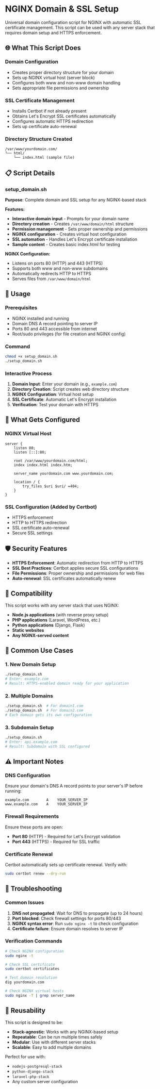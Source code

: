 # NGINX Domain & SSL Setup

Universal domain configuration script for NGINX with automatic SSL certificate management. This script can be used with any server stack that requires domain setup and HTTPS enforcement.

## 🌐 What This Script Does

### Domain Configuration
- Creates proper directory structure for your domain
- Sets up NGINX virtual host (server block)
- Configures both www and non-www domain handling
- Sets appropriate file permissions and ownership

### SSL Certificate Management
- Installs Certbot if not already present
- Obtains Let's Encrypt SSL certificates automatically
- Configures automatic HTTPS redirection
- Sets up certificate auto-renewal

### Directory Structure Created
```
/var/www/yourdomain.com/
└── html/
    └── index.html (sample file)
```

## 📋 Script Details

### setup_domain.sh
**Purpose**: Complete domain and SSL setup for any NGINX-based stack

**Features:**
- **Interactive domain input** - Prompts for your domain name
- **Directory creation** - Creates `/var/www/domain/html` structure
- **Permission management** - Sets proper ownership and permissions
- **NGINX configuration** - Creates virtual host configuration
- **SSL automation** - Handles Let's Encrypt certificate installation
- **Sample content** - Creates basic index.html for testing

**NGINX Configuration:**
- Listens on ports 80 (HTTP) and 443 (HTTPS)
- Supports both www and non-www subdomains
- Automatically redirects HTTP to HTTPS
- Serves files from `/var/www/domain/html`

## 🚀 Usage

### Prerequisites
- NGINX installed and running
- Domain DNS A record pointing to server IP
- Ports 80 and 443 accessible from internet
- Root/sudo privileges (for file creation and NGINX config)

### Command
```bash
chmod +x setup_domain.sh
./setup_domain.sh
```

### Interactive Process
1. **Domain Input**: Enter your domain (e.g., `example.com`)
2. **Directory Creation**: Script creates web directory structure
3. **NGINX Configuration**: Virtual host setup
4. **SSL Certificate**: Automatic Let's Encrypt installation
5. **Verification**: Test your domain with HTTPS

## 🔧 What Gets Configured

### NGINX Virtual Host
```nginx
server {
    listen 80;
    listen [::]:80;
    
    root /var/www/yourdomain.com/html;
    index index.html index.htm;
    
    server_name yourdomain.com www.yourdomain.com;
    
    location / {
        try_files $uri $uri/ =404;
    }
}
```

### SSL Configuration (Added by Certbot)
- HTTPS enforcement
- HTTP to HTTPS redirection
- SSL certificate auto-renewal
- Secure SSL settings

## 🛡️ Security Features

- **HTTPS Enforcement**: Automatic redirection from HTTP to HTTPS
- **SSL Best Practices**: Certbot applies secure SSL configurations
- **File Permissions**: Proper ownership and permissions for web files
- **Auto-renewal**: SSL certificates automatically renew

## 🔄 Compatibility

This script works with any server stack that uses NGINX:
- **Node.js applications** (with reverse proxy setup)
- **PHP applications** (Laravel, WordPress, etc.)
- **Python applications** (Django, Flask)
- **Static websites**
- **Any NGINX-served content**

## 📝 Common Use Cases

### 1. New Domain Setup
```bash
./setup_domain.sh
# Enter: example.com
# Result: HTTPS-enabled domain ready for your application
```

### 2. Multiple Domains
```bash
./setup_domain.sh  # For domain1.com
./setup_domain.sh  # For domain2.com
# Each domain gets its own configuration
```

### 3. Subdomain Setup
```bash
./setup_domain.sh
# Enter: api.example.com
# Result: Subdomain with SSL configured
```

## ⚠️ Important Notes

### DNS Configuration
Ensure your domain's DNS A record points to your server's IP before running:
```
example.com        A    YOUR_SERVER_IP
www.example.com    A    YOUR_SERVER_IP
```

### Firewall Requirements
Ensure these ports are open:
- **Port 80** (HTTP) - Required for Let's Encrypt validation
- **Port 443** (HTTPS) - Required for SSL traffic

### Certificate Renewal
Certbot automatically sets up certificate renewal. Verify with:
```bash
sudo certbot renew --dry-run
```

## 🔧 Troubleshooting

### Common Issues

1. **DNS not propagated**: Wait for DNS to propagate (up to 24 hours)
2. **Port blocked**: Check firewall settings for ports 80/443
3. **NGINX syntax error**: Run `sudo nginx -t` to check configuration
4. **Certificate failure**: Ensure domain resolves to server IP

### Verification Commands
```bash
# Check NGINX configuration
sudo nginx -t

# Check SSL certificate
sudo certbot certificates

# Test domain resolution
dig yourdomain.com

# Check NGINX virtual hosts
sudo nginx -T | grep server_name
```

## 🔄 Reusability

This script is designed to be:
- **Stack-agnostic**: Works with any NGINX-based setup
- **Repeatable**: Can be run multiple times safely
- **Modular**: Use with different server stacks
- **Scalable**: Easy to add multiple domains

Perfect for use with:
- `nodejs-postgresql-stack`
- `python-django-stack`
- `laravel-php-stack`
- Any custom server configuration

